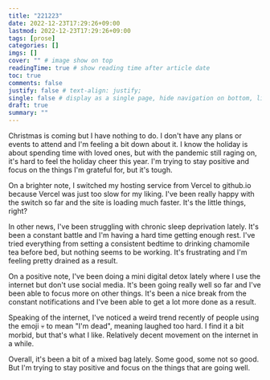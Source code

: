 ```yaml
---
title: "221223"
date: 2022-12-23T17:29:26+09:00
lastmod: 2022-12-23T17:29:26+09:00
tags: [prose]
categories: []
imgs: []
cover: "" # image show on top
readingTime: true # show reading time after article date
toc: true
comments: false
justify: false # text-align: justify;
single: false # display as a single page, hide navigation on bottom, like as about page.
draft: true
summary: ""
---
```


Christmas is coming but I have nothing to do. I don't have any plans or events to attend and I'm feeling a bit down about it. I know the holiday is about spending time with loved ones, but with the pandemic still raging on, it's hard to feel the holiday cheer this year. I'm trying to stay positive and focus on the things I'm grateful for, but it's tough.

On a brighter note, I switched my hosting service from Vercel to github.io because Vercel was just too slow for my liking. I've been really happy with the switch so far and the site is loading much faster. It's the little things, right?

In other news, I've been struggling with chronic sleep deprivation lately. It's been a constant battle and I'm having a hard time getting enough rest. I've tried everything from setting a consistent bedtime to drinking chamomile tea before bed, but nothing seems to be working. It's frustrating and I'm feeling pretty drained as a result.

On a positive note, I've been doing a mini digital detox lately where I use the internet but don't use social media. It's been going really well so far and I've been able to focus more on other things. It's been a nice break from the constant notifications and I've been able to get a lot more done as a result.


Speaking of the internet, I've noticed a weird trend recently of people using the emoji 💀 to mean "I'm dead", meaning laughed too hard. I find it a bit morbid, but that's what I like. Relatively decent movement on the internet in a while.

Overall, it's been a bit of a mixed bag lately. Some good, some not so good. But I'm trying to stay positive and focus on the things that are going well.
